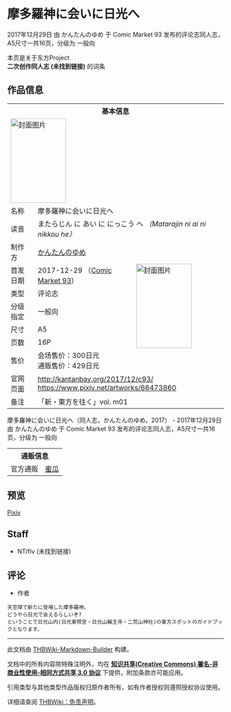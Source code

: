 # 摩多羅神に会いに日光へ

<!-- source html: G:\repos\THBWiki-Markdown-Builder\THBWikiMarkdown\Temp\main\1\19\ns0%3A%E6%91%A9%E5%A4%9A%E7%BE%85%E7%A5%9E%E3%81%AB%E4%BC%9A%E3%81%84%E3%81%AB%E6%97%A5%E5%85%89%E3%81%B8.html -->

2017年12月29日 由 かんたんのゆめ 于 Comic Market 93 发布的评论志同人志，A5尺寸一共16页，分级为 一般向

本页是关于东方Project  
 **二次创作同人志 (未找到链接)** 的词条
## 作品信息

<table><tbody><tr><th colspan="3">基本信息</th></tr><tr><td class="cover-artwork-mobile" colspan="2"><a href="./文件-摩多羅神に会いに日光へ封面.jpg.md" class="image" title="封面图片"><img alt="封面图片" src="https://upload.thwiki.cc/thumb/9/9f/%E6%91%A9%E5%A4%9A%E7%BE%85%E7%A5%9E%E3%81%AB%E4%BC%9A%E3%81%84%E3%81%AB%E6%97%A5%E5%85%89%E3%81%B8%E5%B0%81%E9%9D%A2.jpg/129px-%E6%91%A9%E5%A4%9A%E7%BE%85%E7%A5%9E%E3%81%AB%E4%BC%9A%E3%81%84%E3%81%AB%E6%97%A5%E5%85%89%E3%81%B8%E5%B0%81%E9%9D%A2.jpg" decoding="async" loading="lazy" width="129" height="196" srcset="https://upload.thwiki.cc/thumb/9/9f/%E6%91%A9%E5%A4%9A%E7%BE%85%E7%A5%9E%E3%81%AB%E4%BC%9A%E3%81%84%E3%81%AB%E6%97%A5%E5%85%89%E3%81%B8%E5%B0%81%E9%9D%A2.jpg/193px-%E6%91%A9%E5%A4%9A%E7%BE%85%E7%A5%9E%E3%81%AB%E4%BC%9A%E3%81%84%E3%81%AB%E6%97%A5%E5%85%89%E3%81%B8%E5%B0%81%E9%9D%A2.jpg 1.5x, https://upload.thwiki.cc/thumb/9/9f/%E6%91%A9%E5%A4%9A%E7%BE%85%E7%A5%9E%E3%81%AB%E4%BC%9A%E3%81%84%E3%81%AB%E6%97%A5%E5%85%89%E3%81%B8%E5%B0%81%E9%9D%A2.jpg/257px-%E6%91%A9%E5%A4%9A%E7%BE%85%E7%A5%9E%E3%81%AB%E4%BC%9A%E3%81%84%E3%81%AB%E6%97%A5%E5%85%89%E3%81%B8%E5%B0%81%E9%9D%A2.jpg 2x" data-file-width="673" data-file-height="1024"></a></td>
</tr><tr><td class="label">名称</td><td colspan="2"> 摩多羅神に会いに日光へ </td></tr><tr><td class="label">读音</td><td colspan="2"> またらじん に あい に にっこう へ <i>（Matarajin ni ai ni nikkou he）</i> </td></tr><tr><td class="label">制作方</td><td><a href="./かんたんのゆめ.md" title="かんたんのゆめ">かんたんのゆめ</a></td><td class="cover-artwork" rowspan="7" style="min-width:196px;"><a href="./文件-摩多羅神に会いに日光へ封面.jpg.md" class="image" title="封面图片"><img alt="封面图片" src="https://upload.thwiki.cc/thumb/9/9f/%E6%91%A9%E5%A4%9A%E7%BE%85%E7%A5%9E%E3%81%AB%E4%BC%9A%E3%81%84%E3%81%AB%E6%97%A5%E5%85%89%E3%81%B8%E5%B0%81%E9%9D%A2.jpg/129px-%E6%91%A9%E5%A4%9A%E7%BE%85%E7%A5%9E%E3%81%AB%E4%BC%9A%E3%81%84%E3%81%AB%E6%97%A5%E5%85%89%E3%81%B8%E5%B0%81%E9%9D%A2.jpg" decoding="async" loading="lazy" width="129" height="196" srcset="https://upload.thwiki.cc/thumb/9/9f/%E6%91%A9%E5%A4%9A%E7%BE%85%E7%A5%9E%E3%81%AB%E4%BC%9A%E3%81%84%E3%81%AB%E6%97%A5%E5%85%89%E3%81%B8%E5%B0%81%E9%9D%A2.jpg/193px-%E6%91%A9%E5%A4%9A%E7%BE%85%E7%A5%9E%E3%81%AB%E4%BC%9A%E3%81%84%E3%81%AB%E6%97%A5%E5%85%89%E3%81%B8%E5%B0%81%E9%9D%A2.jpg 1.5x, https://upload.thwiki.cc/thumb/9/9f/%E6%91%A9%E5%A4%9A%E7%BE%85%E7%A5%9E%E3%81%AB%E4%BC%9A%E3%81%84%E3%81%AB%E6%97%A5%E5%85%89%E3%81%B8%E5%B0%81%E9%9D%A2.jpg/257px-%E6%91%A9%E5%A4%9A%E7%BE%85%E7%A5%9E%E3%81%AB%E4%BC%9A%E3%81%84%E3%81%AB%E6%97%A5%E5%85%89%E3%81%B8%E5%B0%81%E9%9D%A2.jpg 2x" data-file-width="673" data-file-height="1024"></a></td>
</tr><tr><td class="label">首发日期</td><td>2017-12-29&#160;（<a href="/展会作品列表?e=Comic+Market%2393">Comic Market 93</a>）</td></tr><tr><td class="label">类型</td><td>评论志</td></tr><tr><td class="label">分级指定</td><td>一般向</td></tr><tr><td class="label">尺寸</td><td>A5</td></tr><tr><td class="label">页数</td><td>16P</td></tr><tr><td class="label">售价</td><td>会场售价：300日元<br>通贩售价：429日元</td></tr>
<tr><td class="label">官网页面</td><td colspan="2"><a rel="nofollow" class="external free" href="http://kantanbay.org/2017/12/c93/">http://kantanbay.org/2017/12/c93/</a><br><a rel="nofollow" class="external free" href="https://www.pixiv.net/artworks/66473860">https://www.pixiv.net/artworks/66473860</a></td></tr><tr><td class="label">备注</td><td colspan="2">「新・東方を往く」vol. m01</td></tr></tbody></table>

摩多羅神に会いに日光へ（同人志，かんたんのゆめ，2017） - 2017年12月29日 由 かんたんのゆめ 于 Comic Market 93 发布的评论志同人志，A5尺寸一共16页，分级为 一般向

<table><tbody><tr><th colspan="3">通贩信息</th></tr><tr><td class="label">官方通贩</td><td colspan="2"><a rel="nofollow" class="external text" href="https://www.melonbooks.co.jp/detail/detail.php?product_id=326990">蜜瓜</a></td></tr></tbody></table>


## 预览
  
[Pixiv](https://www.pixiv.net/artworks/66473860)
  

## Staff
- NT/fiv (未找到链接)

## 评论
- 作者

```
天空璋で新たに登場した摩多羅神。
どうやら日光で会えるらしいぞ?
ということで日光山内(日光東照宮・日光山輪王寺・二荒山神社)の東方スポットのガイドブックとなります。
```

  
  

  





---

此文档由 [THBWiki-Markdown-Builder](https://github.com/Delsin-Yu/THBWiki-Markdown-Builder) 构建。

文档中的所有内容除特殊注明外，均在 [**知识共享(Creative Commons) 署名-非商业性使用-相同方式共享 3.0 协议**](https://creativecommons.org/licenses/by-sa/3.0/deed.zh-hans) 下提供，附加条款亦可能应用。

引用类型与其他类型作品版权归原作者所有，如有作者授权则遵照授权协议使用。

详细请查阅 [THBWiki：免责声明](https://thbwiki.cc/THBWiki:%E5%85%8D%E8%B4%A3%E5%A3%B0%E6%98%8E)。

